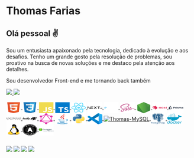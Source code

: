 # Thomas Farias

## Olá pessoal :v:
Sou um entusiasta apaixonado pela tecnologia, dedicado à evolução e aos desafios. 
Tenho um grande gosto pela resolução de problemas, sou proativo na busca de novas soluções e me destaco pela atenção aos detalhes. 

Sou desenvolvedor Front-end e me tornando back também

<div>
  <a href="https://github.com/thoomassf">
  <img height="180em" src="https://github-readme-stats.vercel.app/api?username=thoomassf&show_icons=true&theme=tokyonight&include_all_commits=true&count_private=true"/>
  <img height="180em" src="https://github-readme-stats.vercel.app/api/top-langs/?username=thoomassf&layout=compact&langs_count=7&theme=tokyonight"/>
</div>
<div style="display: inline_block"><br>
  <img align="center" alt="Thomas-HTML" height="30" width="40" src="https://raw.githubusercontent.com/devicons/devicon/master/icons/html5/html5-original.svg">
  <img align="center" alt="Thomas-CSS" height="30" width="40" src="https://raw.githubusercontent.com/devicons/devicon/master/icons/css3/css3-original.svg">
  <img align="center" alt="Thomas-Js" height="30" width="40" src="https://raw.githubusercontent.com/devicons/devicon/master/icons/javascript/javascript-plain.svg">
  <img align="center" alt="Thomas-Ts" height="30" width="40" src="https://raw.githubusercontent.com/devicons/devicon/master/icons/typescript/typescript-plain.svg">
  <img align="center" alt="Thomas-React" height="30" width="40" src="https://raw.githubusercontent.com/devicons/devicon/master/icons/react/react-original.svg">
  <img align="center" alt="Thomas-React" height="30" width="40" src="https://github.com/devicons/devicon/blob/master/icons/nextjs/nextjs-original-wordmark.svg">
  <img align="center" alt="Thomas-Node" height="30" width="40" src="https://raw.githubusercontent.com/devicons/devicon/master/icons/tailwindcss/tailwindcss-original-wordmark.svg" />
  <img align="center" alt="Thomas-Node" height="30" width="40" src="https://raw.githubusercontent.com/devicons/devicon/master/icons/sass/sass-original.svg">
  <img align="center" alt="Thomas-Node" height="30" width="40" src="https://raw.githubusercontent.com/devicons/devicon/master/icons/nodejs/nodejs-original.svg">
  <img align="center" alt="Thomas-Node" height="30" width="40" src="https://github.com/devicons/devicon/blob/master/icons/nestjs/nestjs-original-wordmark.svg">
  <img align="center" alt="Thomas-Node" height="30" width="40" src="https://github.com/devicons/devicon/blob/master/icons/prisma/prisma-original-wordmark.svg">
  <img align="center" alt="Thomas-Node" height="30" width="40" src="https://github.com/devicons/devicon/blob/master/icons/express/express-original-wordmark.svg">
  <img align="center" alt="Thomas-Node" height="30" width="40" src="https://github.com/devicons/devicon/blob/master/icons/fastify/fastify-plain-wordmark.svg">
  <img align="center" alt="Thomas-Node" height="30" width="40" src="https://raw.githubusercontent.com/devicons/devicon/master/icons/graphql/graphql-plain.svg">
  <img align="center" alt="Thomas-Java" height="30" width="40" src="https://raw.githubusercontent.com/devicons/devicon/master/icons/java/java-original.svg">
  <img align="center" alt="Thomas-Python" height="30" width="40" src="https://raw.githubusercontent.com/devicons/devicon/master/icons/python/python-original.svg">
  <img align="center" alt="Thomas-VSCode" height="30" width="40" src="https://raw.githubusercontent.com/devicons/devicon/master/icons/vscode/vscode-original.svg">
  <img align="center" alt="Thomas-MySQL" height="30" width="40" src="https://github.com/devicons/devicon/tree/master/icons/mysql">
  <img align="center" alt="Thomas-Postgresql" height="30" width="40" src="https://github.com/devicons/devicon/blob/master/icons/postgresql/postgresql-plain-wordmark.svg">
  <img align="center" alt="Thomas-Docker" height="30" width="40" src="https://github.com/devicons/devicon/blob/master/icons/docker/docker-plain-wordmark.svg">
  <img align="center" alt="Thomas-Linux" height="30" width="40" src="https://github.com/devicons/devicon/blob/master/icons/linux/linux-original.svg">
  <img align="center" alt="Thomas-OAuth" height="30" width="40" src="https://github.com/devicons/devicon/blob/master/icons/oauth/oauth-plain.svg">
  <img align="center" alt="Thomas-Swagger" height="30" width="40" src="https://github.com/devicons/devicon/blob/master/icons/swagger/swagger-original-wordmark.svg">
</div>
 
##
  
<div>
  <a href="https://instagram.com/thoomassf" target="_blank"><img src="https://img.shields.io/badge/-Instagram-%23E4405F?style=for-the-badge&logo=instagram&logoColor=white" target="_blank"></a>
  <a href="https://twitter.com/thoomassf" target="_blank"><img src="https://img.shields.io/badge/Twitter-1DA1F2?style=for-the-badge&logo=twitter&logoColor=white" target="_blank"></a> 
  <a href = "mailto:thomasfarias19@gmail.com"><img src="https://img.shields.io/badge/Gmail-D14836?style=for-the-badge&logo=gmail&logoColor=white" target="_blank"></a>
  <a href="https://www.linkedin.com/in/thomas-sf" target="_blank"><img src="https://img.shields.io/badge/-LinkedIn-%230077B5?style=for-the-badge&logo=linkedin&logoColor=white" target="_blank"></a> 
</div>
